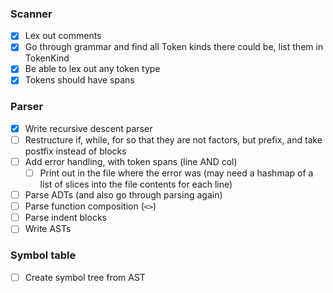### Scanner
- [x] Lex out comments
- [x] Go through grammar and find all Token kinds there could be, list them in TokenKind
- [x] Be able to lex out any token type
- [x] Tokens should have spans

### Parser
- [x] Write recursive descent parser
- [ ] Restructure if, while, for so that they are not factors, but prefix, and take postfix instead of blocks
- [ ] Add error handling, with token spans (line AND col)
    - [ ] Print out in the file where the error was (may need a hashmap of a list of slices into the file contents for each line)
- [ ] Parse ADTs (and also go through parsing again)
- [ ] Parse function composition (`<>`)
- [ ] Parse indent blocks
- [ ] Write ASTs

### Symbol table
- [ ] Create symbol tree from AST